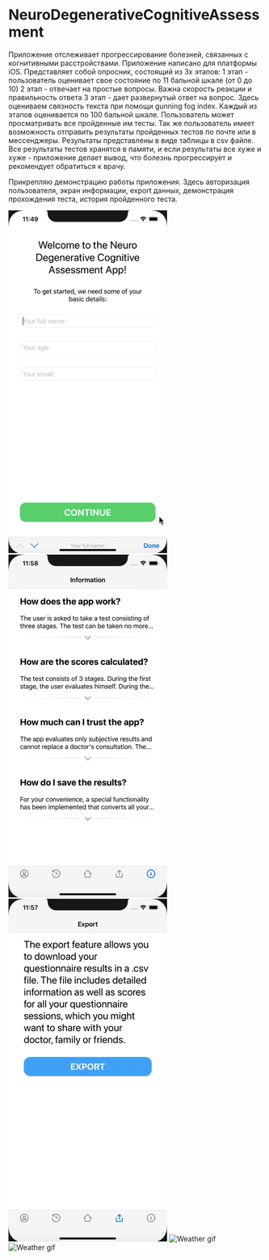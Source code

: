 # NeuroDegenerativeCognitiveAssessment

Приложение отслеживает прогрессирование болезней, связанных с когнитивными расстройствами. Приложение написано для платформы iOS. Представляет собой опросник, состоящий из 3х этапов:
1 этап - пользователь оценивает свое состояние по 11 бальной шкале (от 0 до 10)
2 этап - отвечает на простые вопросы. Важна скорость реакции и правильность ответа
3 этап - дает развернутый ответ на вопрос. Здесь оцениваем связность текста при помощи gunning fog index.
Каждый из этапов оценивается по 100 бальной шкале. Пользователь может просматривать все пройденные им тесты. Так же пользователь имеет возможность отправить результаты пройденных тестов по почте или в мессенджеры. Результаты представлены в виде таблицы в csv файле. Все результаты тестов хранятся в памяти, и если результаты все хуже и хуже - приложение делает вывод, что болезнь прогрессирует и рекомендует обратиться к врачу. 

Прикрепляю демонстрацию работы приложения. Здесь авторизация пользователя, экран информации, export данных, демонстрация прохождения теста, история пройденного теста.

![Weather gif](https://github.com/MilenaShilenok/Resources/blob/main/authGif.gif?raw=true)
![Weather gif](https://github.com/MilenaShilenok/Resources/blob/main/infoGif.gif?raw=true)
![Weather gif](https://github.com/MilenaShilenok/Resources/blob/main/exportGif.gif?raw=true)
![Weather gif](https://github.com/MilenaShilenok/Resources/blob/main/quizGif.gif?raw=true)
![Weather gif](https://github.com/MilenaShilenok/Resources/blob/main/historyGif.gif?raw=true)
